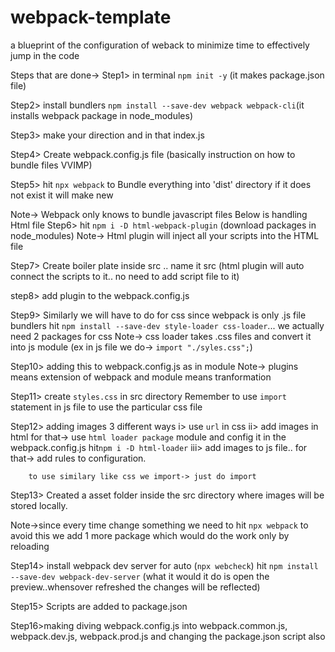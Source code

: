 # webpack-template
a blueprint of the configuration of weback to minimize time to effectively jump in the code



Steps that are done->
Step1> in terminal `npm init -y` (it makes package.json file)

Step2> install bundlers `npm install --save-dev webpack webpack-cli`(it installs webpack package in node_modules)

Step3> make your direction and in that index.js

Step4> Create webpack.config.js file (basically instruction on how to bundle files VVIMP)

Step5> hit `npx webpack` to Bundle everything into 'dist' directory if it does not exist it will make new 

Note-> Webpack only knows to bundle javascript files
        Below is handling Html file
Step6> hit `npm i -D html-webpack-plugin` (download packages in node_modules) 
Note-> Html plugin will inject all your scripts into the HTML file

Step7> Create boiler plate inside src .. name it src (html plugin will auto connect the scripts to it.. no need to add script file to it)

step8> add plugin to the webpack.config.js

Step9> Similarly we will have to do for css since webpack is only .js file bundlers
        hit `npm install --save-dev style-loader css-loader`... we actually need 2 packages for css
    Note-> css loader takes .css files and convert it into js module (ex in js file we do-> `import "./syles.css";`)

Step10> adding this to webpack.config.js as in module
    Note-> plugins means extension of webpack and module means tranformation

Step11> create `styles.css` in src directory
    Remember to use `import` statement in js file to use the particular css file


Step12> adding images 3 different ways
    i> use `url` in css
    ii> add images in html for that->
        use `html loader package` module and config it in the webpack.config.js
                hit`npm i -D html-loader`
    iii> add images to js file.. for that->
        add rules to configuration.

        to use similary like css we import-> just do import

Step13> Created a asset folder inside the src directory where images will be 
       stored locally.


Note->since every time change something we need to hit `npx webpack`
to avoid this we add 1 more package which would 
do the work only by reloading 

Step14> install webpack dev server for auto (`npx webcheck`)
hit `npm install --save-dev webpack-dev-server`
(what it would it do is open the preview..whensover refreshed the changes will be reflected)

Step15> Scripts are added to package.json

Step16>making diving webpack.config.js into webpack.common.js, webpack.dev.js, webpack.prod.js
       and changing the package.json script also